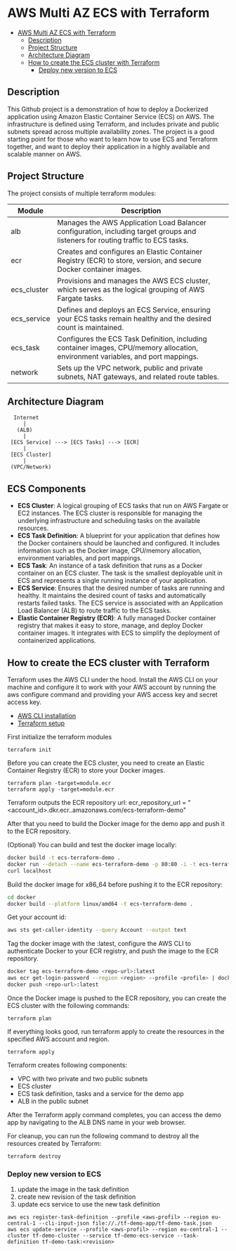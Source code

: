 # AWS Multi AZ ECS with Terraform

<!-- TOC -->
* [AWS Multi AZ ECS with Terraform](#aws-multi-az-ecs-with-terraform)
  * [Description](#description)
  * [Project Structure](#project-structure)
  * [Architecture Diagram](#architecture-diagram)
  * [How to create the ECS cluster with Terraform](#how-to-create-the-ecs-cluster-with-terraform)
    * [Deploy new version to ECS](#deploy-new-version-to-ecs)
<!-- TOC -->

##  Description

This Github project is a demonstration of how to deploy a Dockerized application using Amazon Elastic Container Service (ECS) on AWS. The infrastructure is defined using Terraform, and includes private and public subnets spread across multiple availability zones. The project is a good starting point for those who want to learn how to use ECS and Terraform together, and want to deploy their application in a highly available and scalable manner on AWS.


## Project Structure

The project consists of multiple terraform modules:

| Module      | Description                                                                                                                      |
|-------------|----------------------------------------------------------------------------------------------------------------------------------|
| alb         | Manages the AWS Application Load Balancer configuration, including target groups and listeners for routing traffic to ECS tasks. |
| ecr         | Creates and configures an Elastic Container Registry (ECR) to store, version, and secure Docker container images.                |
| ecs_cluster | Provisions and manages the AWS ECS cluster, which serves as the logical grouping of AWS Fargate tasks.                           |
| ecs_service | Defines and deploys an ECS Service, ensuring your ECS tasks remain healthy and the desired count is maintained.                  |
| ecs_task    | Configures the ECS Task Definition, including container images, CPU/memory allocation, environment variables, and port mappings. |
| network     | Sets up the VPC network, public and private subnets, NAT gateways, and related route tables.                                     |

## Architecture Diagram

```
  Internet
     |
   (ALB)
     |
 [ECS Service] ---> [ECS Tasks] ---> [ECR]
     |
 [ECS Cluster]
     |
 (VPC/Network)
```

## ECS Components

- **ECS Cluster**: A logical grouping of ECS tasks that run on AWS Fargate or EC2 instances. The ECS cluster is responsible for managing the underlying infrastructure and scheduling tasks on the available resources.
- **ECS Task Definition**: A blueprint for your application that defines how the Docker containers should be launched and configured. It includes information such as the Docker image, CPU/memory allocation, environment variables, and port mappings.
- **ECS Task**: An instance of a task definition that runs as a Docker container on an ECS cluster. The task is the smallest deployable unit in ECS and represents a single running instance of your application.
- **ECS Service**: Ensures that the desired number of tasks are running and healthy. It maintains the desired count of tasks and automatically restarts failed tasks. The ECS service is associated with an Application Load Balancer (ALB) to route traffic to the ECS tasks.
- **Elastic Container Registry (ECR)**: A fully managed Docker container registry that makes it easy to store, manage, and deploy Docker container images. It integrates with ECS to simplify the deployment of containerized applications.

## How to create the ECS cluster with Terraform

Terraform uses the AWS CLI under the hood. Install the AWS CLI on your machine and configure it to work with your AWS account by running the aws configure command and providing your AWS access key and secret access key.

- [AWS CLI installation](https://docs.aws.amazon.com/cli/latest/userguide/getting-started-install.html)
- [Terraform setup](https://developer.hashicorp.com/terraform/tutorials/aws-get-started/install-cli)

First initialize the terraform modules
```shell
terraform init
```

Before you can create the ECS cluster, you need to create an Elastic Container Registry (ECR) to store your Docker images.
```shell
terraform plan -target=module.ecr
terraform apply -target=module.ecr
```
Terraform outputs the ECR repository url: ecr_repository_url = "<account_id>.dkr.ecr.<region>.amazonaws.com/ecs-terraform-demo"

After that you need to build the Docker image for the demo app and push it to the ECR repository.

(Optional) You can build and test the docker image locally:
```bash
docker build -t ecs-terraform-demo .
docker run --detach --name ecs-terraform-demo -p 80:80 -i -t ecs-terraform-demo
curl localhost
```

Build the docker image for x86_64 before pushing it to the ECR repository:
```bash
cd docker
docker build --platform linux/amd64 -t ecs-terraform-demo .
```

Get your account id:
```bash
aws sts get-caller-identity --query Account --output text
```

Tag the docker image with the <repo-url>:latest, configure the AWS CLI to authenticate Docker to your ECR registry, and push the image to the ECR repository.
```bash
docker tag ecs-terraform-demo <repo-url>:latest
aws ecr get-login-password --region <region> --profile <profile> | docker login --username AWS --password-stdin <account_id>.dkr.ecr.<region>.amazonaws.com
docker push <repo-url>:latest
```

Once the Docker image is pushed to the ECR repository, you can create the ECS cluster with the following commands:
```shell
terraform plan
```
If everything looks good, run terraform apply to create the resources in the specified AWS account and region.
```shell
terraform apply
```

Terraform creates following components:
* VPC with two private and two public subnets
* ECS cluster
* ECS task definition, tasks and a service for the demo app
* ALB in the public subnet

After the Terraform apply command completes, you can access the demo app by navigating to the ALB DNS name in your web browser.

For cleanup, you can run the following command to destroy all the resources created by Terraform:
```shell
terraform destroy
```

### Deploy new version to ECS
1. update the image in the task definition
2. create new revision of the task definition
3. update ecs service to use the new task definition
```shell
aws ecs register-task-definition --profile <aws-profil> --region eu-central-1 --cli-input-json file://./tf-demo-app/tf-demo-task.json
aws ecs update-service --profile <aws-profil> --region eu-central-1 --cluster tf-demo-cluster --service tf-demo-ecs-service --task-definition tf-demo-task:<revision>
```


